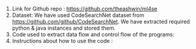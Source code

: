 1. Link for Github repo : https://github.com/theashwin/ml4se
2. Dataset: We have used CodeSearchNet dataset from https://github.com/github/CodeSearchNet. We have extracted required python & java instances and stored them.
4. Code used to extract data flow and control flow of the programs: 
6. Instructions about how to use the code : 
